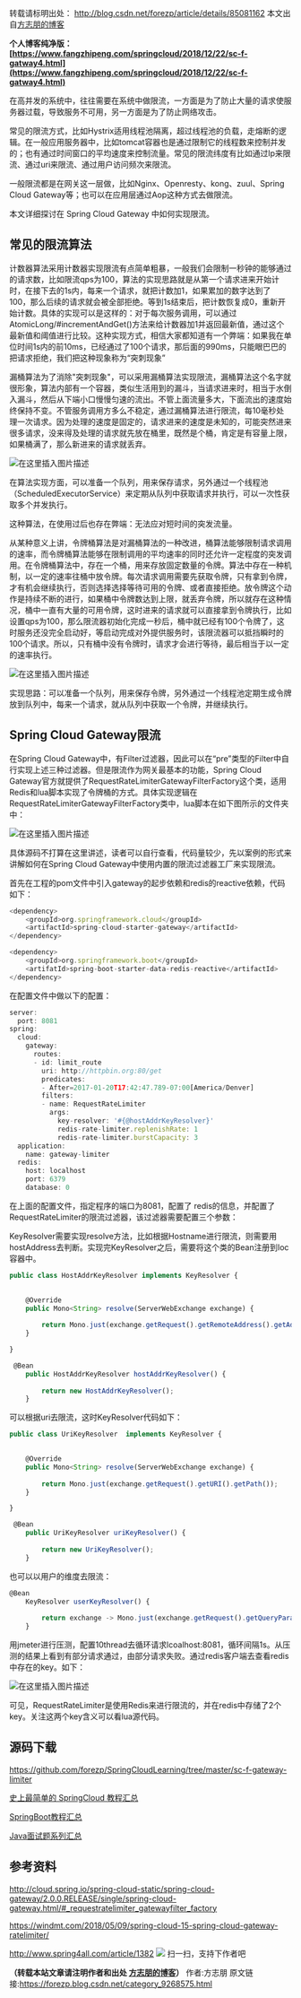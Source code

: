 转载请标明出处：
http://blog.csdn.net/forezp/article/details/85081162
本文出自[方志朋的博客](http://blog.csdn.net/forezp)

**个人博客纯净版：[https://www.fangzhipeng.com/springcloud/2018/12/22/sc-f-gatway4.html](https://www.fangzhipeng.com/springcloud/2018/12/22/sc-f-gatway4.html)**

在高并发的系统中，往往需要在系统中做限流，一方面是为了防止大量的请求使服务器过载，导致服务不可用，另一方面是为了防止网络攻击。

常见的限流方式，比如Hystrix适用线程池隔离，超过线程池的负载，走熔断的逻辑。在一般应用服务器中，比如tomcat容器也是通过限制它的线程数来控制并发的；也有通过时间窗口的平均速度来控制流量。常见的限流纬度有比如通过Ip来限流、通过uri来限流、通过用户访问频次来限流。

一般限流都是在网关这一层做，比如Nginx、Openresty、kong、zuul、Spring Cloud Gateway等；也可以在应用层通过Aop这种方式去做限流。

本文详细探讨在 Spring Cloud Gateway 中如何实现限流。

## 常见的限流算法

计数器算法采用计数器实现限流有点简单粗暴，一般我们会限制一秒钟的能够通过的请求数，比如限流qps为100，算法的实现思路就是从第一个请求进来开始计时，在接下去的1s内，每来一个请求，就把计数加1，如果累加的数字达到了100，那么后续的请求就会被全部拒绝。等到1s结束后，把计数恢复成0，重新开始计数。具体的实现可以是这样的：对于每次服务调用，可以通过AtomicLong/#incrementAndGet()方法来给计数器加1并返回最新值，通过这个最新值和阈值进行比较。这种实现方式，相信大家都知道有一个弊端：如果我在单位时间1s内的前10ms，已经通过了100个请求，那后面的990ms，只能眼巴巴的把请求拒绝，我们把这种现象称为“突刺现象”

漏桶算法为了消除"突刺现象"，可以采用漏桶算法实现限流，漏桶算法这个名字就很形象，算法内部有一个容器，类似生活用到的漏斗，当请求进来时，相当于水倒入漏斗，然后从下端小口慢慢匀速的流出。不管上面流量多大，下面流出的速度始终保持不变。不管服务调用方多么不稳定，通过漏桶算法进行限流，每10毫秒处理一次请求。因为处理的速度是固定的，请求进来的速度是未知的，可能突然进来很多请求，没来得及处理的请求就先放在桶里，既然是个桶，肯定是有容量上限，如果桶满了，那么新进来的请求就丢弃。

![在这里插入图片描述](https://gitee.com/hezhiyuan007/java-study/raw/master/images/springcloud/66efc035-5310-482f-874e-bcff61d73485.png)

在算法实现方面，可以准备一个队列，用来保存请求，另外通过一个线程池（ScheduledExecutorService）来定期从队列中获取请求并执行，可以一次性获取多个并发执行。

这种算法，在使用过后也存在弊端：无法应对短时间的突发流量。

从某种意义上讲，令牌桶算法是对漏桶算法的一种改进，桶算法能够限制请求调用的速率，而令牌桶算法能够在限制调用的平均速率的同时还允许一定程度的突发调用。在令牌桶算法中，存在一个桶，用来存放固定数量的令牌。算法中存在一种机制，以一定的速率往桶中放令牌。每次请求调用需要先获取令牌，只有拿到令牌，才有机会继续执行，否则选择选择等待可用的令牌、或者直接拒绝。放令牌这个动作是持续不断的进行，如果桶中令牌数达到上限，就丢弃令牌，所以就存在这种情况，桶中一直有大量的可用令牌，这时进来的请求就可以直接拿到令牌执行，比如设置qps为100，那么限流器初始化完成一秒后，桶中就已经有100个令牌了，这时服务还没完全启动好，等启动完成对外提供服务时，该限流器可以抵挡瞬时的100个请求。所以，只有桶中没有令牌时，请求才会进行等待，最后相当于以一定的速率执行。

![在这里插入图片描述](https://gitee.com/hezhiyuan007/java-study/raw/master/images/springcloud/eac87d4c-eb08-4577-9ec0-4c7cdb0a7274.png)

实现思路：可以准备一个队列，用来保存令牌，另外通过一个线程池定期生成令牌放到队列中，每来一个请求，就从队列中获取一个令牌，并继续执行。

## Spring Cloud Gateway限流

在Spring Cloud Gateway中，有Filter过滤器，因此可以在“pre”类型的Filter中自行实现上述三种过滤器。但是限流作为网关最基本的功能，Spring Cloud Gateway官方就提供了RequestRateLimiterGatewayFilterFactory这个类，适用Redis和lua脚本实现了令牌桶的方式。具体实现逻辑在RequestRateLimiterGatewayFilterFactory类中，lua脚本在如下图所示的文件夹中：

![在这里插入图片描述](https://gitee.com/hezhiyuan007/java-study/raw/master/images/springcloud/ca0cd366-e3e8-424e-94d7-129fdcd779b3.png)

具体源码不打算在这里讲述，读者可以自行查看，代码量较少，先以案例的形式来讲解如何在Spring Cloud Gateway中使用内置的限流过滤器工厂来实现限流。

首先在工程的pom文件中引入gateway的起步依赖和redis的reactive依赖，代码如下：
```js 
<dependency>
    <groupId>org.springframework.cloud</groupId>
    <artifactId>spring-cloud-starter-gateway</artifactId>
</dependency>

<dependency>
    <groupId>org.springframework.boot</groupId>
    <artifatId>spring-boot-starter-data-redis-reactive</artifactId>
</dependency>
```

在配置文件中做以下的配置：

```js 
server:
  port: 8081
spring:
  cloud:
    gateway:
      routes:
      - id: limit_route
        uri: http://httpbin.org:80/get
        predicates:
        - After=2017-01-20T17:42:47.789-07:00[America/Denver]
        filters:
        - name: RequestRateLimiter
          args:
            key-resolver: '#{@hostAddrKeyResolver}'
            redis-rate-limiter.replenishRate: 1
            redis-rate-limiter.burstCapacity: 3
  application:
    name: gateway-limiter
  redis:
    host: localhost
    port: 6379
    database: 0
```

在上面的配置文件，指定程序的端口为8081，配置了 redis的信息，并配置了RequestRateLimiter的限流过滤器，该过滤器需要配置三个参数：

KeyResolver需要实现resolve方法，比如根据Hostname进行限流，则需要用hostAddress去判断。实现完KeyResolver之后，需要将这个类的Bean注册到Ioc容器中。
```js 
public class HostAddrKeyResolver implements KeyResolver {
    

    @Override
    public Mono<String> resolve(ServerWebExchange exchange) {
    
        return Mono.just(exchange.getRequest().getRemoteAddress().getAddress().getHostAddress());
    }

}

 @Bean
    public HostAddrKeyResolver hostAddrKeyResolver() {
    
        return new HostAddrKeyResolver();
    }
```

可以根据uri去限流，这时KeyResolver代码如下：

```js 
public class UriKeyResolver  implements KeyResolver {
    

    @Override
    public Mono<String> resolve(ServerWebExchange exchange) {
    
        return Mono.just(exchange.getRequest().getURI().getPath());
    }

}

 @Bean
    public UriKeyResolver uriKeyResolver() {
    
        return new UriKeyResolver();
    }
```

也可以以用户的维度去限流：

```js 
@Bean
    KeyResolver userKeyResolver() {
    
        return exchange -> Mono.just(exchange.getRequest().getQueryParams().getFirst("user"));
    }
```

用jmeter进行压测，配置10thread去循环请求lcoalhost:8081，循环间隔1s。从压测的结果上看到有部分请求通过，由部分请求失败。通过redis客户端去查看redis中存在的key。如下：

![在这里插入图片描述](https://gitee.com/hezhiyuan007/java-study/raw/master/images/springcloud/a73d88a9-bb68-40e7-ad67-6139fa441fa2.png)

可见，RequestRateLimiter是使用Redis来进行限流的，并在redis中存储了2个key。关注这两个key含义可以看lua源代码。

## 源码下载

https://github.com/forezp/SpringCloudLearning/tree/master/sc-f-gateway-limiter

[史上最简单的 SpringCloud 教程汇总](https://blog.csdn.net/forezp/article/details/70148833)

[SpringBoot教程汇总](https://blog.csdn.net/forezp/article/details/70341818)

[Java面试题系列汇总](https://blog.csdn.net/forezp/article/details/85163411)

## 参考资料

http://cloud.spring.io/spring-cloud-static/spring-cloud-gateway/2.0.0.RELEASE/single/spring-cloud-gateway.html/#_requestratelimiter_gatewayfilter_factory

https://windmt.com/2018/05/09/spring-cloud-15-spring-cloud-gateway-ratelimiter/

http://www.spring4all.com/article/1382
![](https://gitee.com/hezhiyuan007/java-study/raw/master/images/springcloud/87cecf14-e645-44f0-8415-a5010e825777.png)
扫一扫，支持下作者吧

**（转载本站文章请注明作者和出处 [方志朋的博客](https://www.fangzhipeng.com)）**
作者:方志朋  原文链接:https://forezp.blog.csdn.net/category_9268575.html
